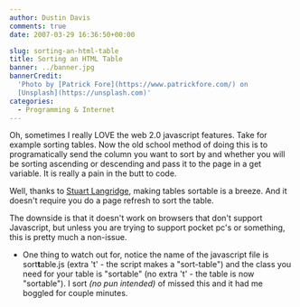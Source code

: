 ```yaml
---
author: Dustin Davis
comments: true
date: 2007-03-29 16:36:50+00:00

slug: sorting-an-html-table
title: Sorting an HTML Table
banner: ../banner.jpg
bannerCredit:
  'Photo by [Patrick Fore](https://www.patrickfore.com/) on
  [Unsplash](https://unsplash.com)'
categories:
  - Programming & Internet
---
```


Oh, sometimes I really LOVE the web 2.0 javascript features. Take for example
sorting tables. Now the old school method of doing this is to programatically
send the column you want to sort by and whether you will be sorting ascending or
descending and pass it to the page in a get variable. It is really a pain in the
butt to code.

Well, thanks to
[Stuart Langridge](http://kryogenix.org/code/browser/sorttable/), making tables
sortable is a breeze. And it doesn't require you do a page refresh to sort the
table.

The downside is that it doesn't work on browsers that don't support Javascript,
but unless you are trying to support pocket pc's or something, this is pretty
much a non-issue.

- One thing to watch out for, notice the name of the javascript file is
  sort**t**able.js (extra 't' - the script makes a "sort-table") and the class
  you need for your table is "sortable" (no extra 't' - the table is now
  "sortable"). I sort _(no pun intended)_ of missed this and it had me boggled
  for couple minutes.
